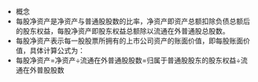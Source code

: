 - 概念
- 每股净资产是净资产与普通股股数的比率，净资产即资产总额扣除负债总额后的股东权益，每股净资产即股东权益总额除以流通在外普通股总股数。
- 每股净资产表示每一股股票所拥有的上市公司资产的账面价值，即每股账面价值，具体计算公式为：
- 每股净资产=净资产÷流通在外普通股股数=归属于普通股股东的股东权益÷流通在外普股股数